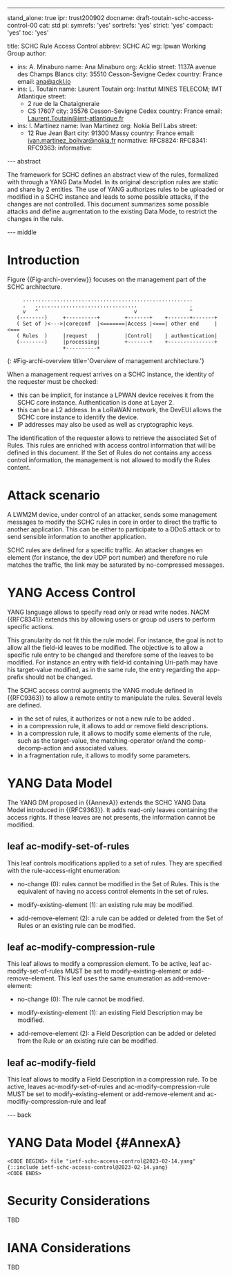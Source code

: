 ---
stand_alone: true
ipr: trust200902
docname: draft-toutain-schc-access-control-00
cat: std
pi:
  symrefs: 'yes'
  sortrefs: 'yes'
  strict: 'yes'
  compact: 'yes'
  toc: 'yes'

title: SCHC Rule Access Control
abbrev: SCHC AC
wg: lpwan Working Group
author:
- ins: A. Minaburo
  name: Ana Minaburo
  org: Acklio
  street: 1137A avenue des Champs Blancs
  city: 35510 Cesson-Sevigne Cedex
  country: France
  email: ana@ackl.io
- ins: L. Toutain
  name: Laurent Toutain
  org: Institut MINES TELECOM; IMT Atlantique
  street:
  - 2 rue de la Chataigneraie
  - CS 17607
  city: 35576 Cesson-Sevigne Cedex
  country: France
  email: Laurent.Toutain@imt-atlantique.fr
- ins: I. Martinez
  name: Ivan Martinez
  org: Nokia Bell Labs
  street:
  - 12 Rue Jean Bart
  city: 91300 Massy
  country: France
  email: ivan.martinez_bolivar@nokia.fr 
normative:
  RFC8824:
  RFC8341:
  RFC9363:
informative:
  
    
--- abstract

The framework for SCHC defines an abstract view of the rules, formalized with through a YANG Data Model. In its original description rules are static and share by 2 entities. The use of YANG authorizes rules to be uploaded or modified in a SCHC instance and leads to some possible attacks, if the changes are not controlled. This document summarizes some possible attacks and define augmentation to the existing Data Mode, to restrict the changes in the rule. 

--- middle

# Introduction

Figure {{Fig-archi-overview}} focuses on the management part of the SCHC architecture. 

~~~~~~
     .......................................................
     .   .................................                 .
     v   ^                               v                 ^   
   (--------)     +----------+        +-------+    +-------+-------+
   ( Set of )<--->|coreconf  |<=======|Access |<===| other end     |<=== 
   ( Rules  )     |request   |        |Control|    | authentication|
   (--------)     |processing|        +-------+    +---------------+
                  +----------+
~~~~~~
{: #Fig-archi-overview title='Overview of management architecture.'}

When a management request arrives on a SCHC instance, the identity of the requester must be 
checked:

 * this can be implicit, for instance a LPWAN device receives it from the  SCHC core instance. Authentication 
 is done at Layer 2.
 * this can be a L2 address. In a LoRaWAN network, the DevEUI allows the SCHC core instance to identify the device.
 * IP addresses may also be used as well as cryptographic keys.

 The identification of the requester allows to retrieve the associated Set of Rules. This rules are enriched with
 access control information that will be defined in this document. If the Set of Rules do not contains any access control information, the management is not allowed to modify the Rules content.

# Attack scenario

A LWM2M device, under control of an attacker, sends some management messages to modify the SCHC rules in core in order to direct the traffic to another application. This can be either to participate to a DDoS attack or to send sensible information to another application. 

SCHC rules are defined for a specific traffic. An attacker changes en element (for instance, the dev UDP port number) and therefore no rule matches the traffic, the link may be saturated by no-compressed messages.


# YANG Access Control

YANG language allows to specify read only or read write nodes. NACM {{RFC8341}} extends this by allowing users or group od users to perform specific actions.

This granularity do not fit this the rule model. For instance, the goal is not to allow all the field-id leaves to be modified. The objective is to allow a specific rule entry to be changed and therefore some of the leaves to be modified. For instance an entry with field-id containing Uri-path may have his target-value modified, as in the same rule, the entry regarding the app-prefix should not be changed. 

The SCHC access control augments the YANG module defined in {{RFC9363}} to allow a remote entity to manipulate the rules. Several levels are defined.

  * in the set of rules, it authorizes or not a new rule to be added .
  * in a compression rule, it allows to add or remove field descriptions.
  * in a compression rule, it allows to modify some elements of the rule, such as the target-value, the matching-operator or/and the comp-decomp-action and associated values.
  * in a fragmentation rule, it allows to modify some parameters.

# YANG Data Model

The YANG DM proposed in {{AnnexA}} extends the SCHC YANG Data Model introduced in {{RFC9363}}. It adds read-only leaves containing the access rights. If these leaves are not presents, the information cannot be modified. 

## leaf ac-modify-set-of-rules

This leaf controls modifications applied to a set of rules. They are specified with the rule-access-right enumeration:

* no-change (0): rules cannot be modified in the Set of Rules. This is the equivalent of having no access control elements in the set of rules. 

* modify-existing-element (1): an existing rule may be modified.

* add-remove-element (2): a rule can be added or deleted from the Set of Rules or an existing rule can be modified.

## leaf ac-modify-compression-rule

This leaf allows to modify a compression element. To be active, leaf ac-modify-set-of-rules MUST be set to modify-existing-element  or add-remove-element. This leaf uses the same enumeration as add-remove-element:

* no-change (0): The rule cannot be modified. 

* modify-existing-element (1): an existing Field Description may be modified.

* add-remove-element (2): a Field Description can be added or deleted from the Rule or an existing rule can be modified.

## leaf ac-modify-field

This leaf allows to modify a Field Description in a compression rule. To be active, leaves ac-modify-set-of-rules and ac-modify-compression-rule MUST be set to modify-existing-element  or add-remove-element and ac-modifiy-compression-rule and leaf 



--- back

# YANG Data Model {#AnnexA}

~~~~
<CODE BEGINS> file "ietf-schc-access-control@2023-02-14.yang"
{::include ietf-schc-access-control@2023-02-14.yang}
<CODE ENDS>
~~~~

# Security Considerations

TBD

# IANA Considerations

TBD
